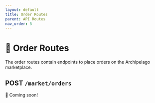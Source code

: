 ```yaml
---
layout: default
title: Order Routes
parent: API Routes
nav_order: 5
---
```


# :page_facing_up: Order Routes

The order routes contain endpoints to place orders on the Archipelago marketplace.

## POST `/market/orders`

:construction: Coming soon!
